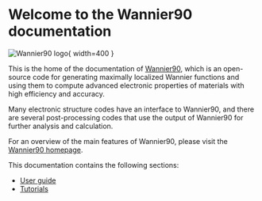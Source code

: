 # Welcome to the Wannier90 documentation

![Wannier90 logo](assets/wannier-logo.svg){ width=400 }

This is the home of the documentation of [Wannier90](https://wannier.org),
which is an open-source code for generating maximally localized Wannier
functions and using them to compute advanced electronic properties of materials
with high efficiency and accuracy.

Many electronic structure codes have an interface to Wannier90, and there are
several post-processing codes that use the output of Wannier90 for further
analysis and calculation.

For an overview of the main features of Wannier90, please visit the
[Wannier90 homepage](https://wannier.org/features/).

This documentation contains the following sections:

- [User guide](user_guide/introduction.md)
- [Tutorials](tutorials/preliminaries.md)
